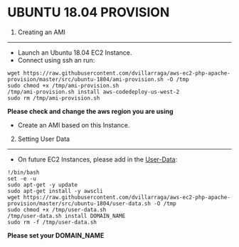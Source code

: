 UBUNTU 18.04 PROVISION
=========

1. Creating an AMI
------------

* Launch an Ubuntu 18.04 EC2 Instance.
* Connect using ssh an run:

```console
wget https://raw.githubusercontent.com/dvillarraga/aws-ec2-php-apache-provision/master/src/ubuntu-1804/ami-provision.sh -O /tmp
sudo chmod +x /tmp/ami-provision.sh
/tmp/ami-provision.sh install aws-codedeploy-us-west-2
sudo rm /tmp/ami-provision.sh

```
**Please check and change the aws region you are using**

* Create an AMI based on this Instance.



2. Setting User Data
------------

* On future EC2 Instances, please add in the [User-Data](https://docs.aws.amazon.com/AWSEC2/latest/UserGuide/user-data.html): 

```console
!/bin/bash
set -e -u
sudo apt-get -y update
sudo apt-get install -y awscli
wget https://raw.githubusercontent.com/dvillarraga/aws-ec2-php-apache-provision/master/src/ubuntu-1804/user-data.sh -O /tmp
sudo chmod +x /tmp/user-data.sh
/tmp/user-data.sh install DOMAIN_NAME
sudo rm -f /tmp/user-data.sh

```
**Please set your DOMAIN_NAME**
